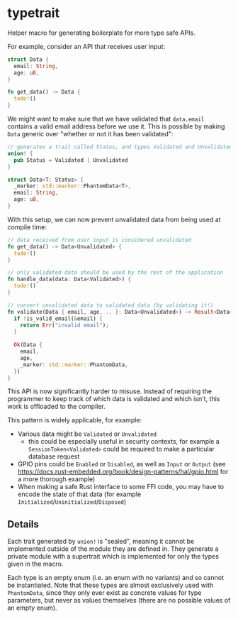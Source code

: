 # typetrait

Helper macro for generating boilerplate for more type safe APIs.

For example, consider an API that receives user input:
```rust
struct Data {
  email: String,
  age: u8,
}

fn get_data() -> Data {
  todo!()
}
```

We might want to make sure that we have validated that `data.email` contains a valid email address before we use it.
This is possible by making `Data` generic over "whether or not it has been validated":
```rust
// generates a trait called Status, and types Validated and Unvalidated that implement Status
union! {
  pub Status = Validated | Unvalidated
}

struct Data<T: Status> {
  _marker: std::marker::PhantomData<T>,
  email: String,
  age: u8,
}
```
With this setup, we can now prevent unvalidated data from being used at compile time:
```rust
// data received from user input is considered unvalidated
fn get_data() -> Data<Unvalidated> {
  todo!()
}

// only validated data should be used by the rest of the application
fn handle_data(data: Data<Validated>) {
  todo!()
}

// convert unvalidated data to validated data (by validating it!)
fn validate(Data { email, age, .. }: Data<Unvalidated>) -> Result<Data<Validated>, &'static str> {
  if !is_valid_email(&email) {
    return Err("invalid email");
  }
  
  Ok(Data {
    email,
    age,
    _marker: std::marker::PhantomData,
  })
}
```

This API is now significantly harder to misuse. Instead of requiring the programmer to keep track of which data is validated and which isn't, this work is offloaded to the compiler.

This pattern is widely applicable, for example:
 - Various data might be `Validated` or `Unvalidated`
   - this could be especially useful in security contexts, for example a `SessionToken<Validated>` could be required to make a particular database request
 - GPIO pins could be `Enabled` or `Disabled`, as well as `Input` or `Output` (see https://docs.rust-embedded.org/book/design-patterns/hal/gpio.html for a more thorough example)
 - When making a safe Rust interface to some FFI code, you may have to encode the state of that data (for example `Initialized`/`Uninitialized`/`Disposed`)
 
 ## Details
 
 Each trait generated by `union!` is "sealed", meaning it cannot be implemented outside of the module they are defined in. They generate a private module with a supertrait which is implemented for only the types given in the macro.
 
 Each type is an empty enum (i.e. an enum with no variants) and so cannot be instantiated. Note that these types are almost exclusively used with `PhantomData`, since they only ever exist as concrete values for type parameters, but never as values themselves (there are no possible values of an empty enum).
 
 
